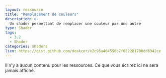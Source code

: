 ```yaml
---
layout: ressource
title: "Remplacement de couleurs"
description: >-
  Un shader permettant de remplacer une couleur par une autre
type: Shader
tags:
  - 3.2
  - Shader
categories: shaders
lien: https://gist.github.com/deakcor/e2c96a404550b7f022281780dd6342ce
---
```


Il n'y a aucun contenu pour les ressources.
Ce que vous écrirez ici ne sera jamais affiché.
